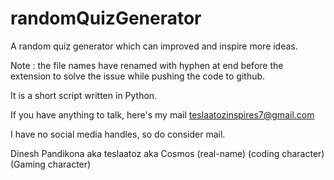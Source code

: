 # randomQuizGenerator
A random quiz generator which can improved and inspire more ideas.

Note : the file names have renamed with  hyphen at end before the extension to solve the issue while pushing the code to github. 

It is a  short script written in Python.

If you have anything to talk, here's my mail teslaatozinspires7@gmail.com

I have no social media handles, so do consider mail.

Dinesh Pandikona aka teslaatoz aka Cosmos (real-name) (coding character) (Gaming character)
